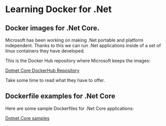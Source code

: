 # Learning Docker for .Net

## Docker images for .Net Core.

Microsoft has been working on making .Net portable and platform independent. Thanks to this we can run .Net applications inside of a set of linux containers they have developed.

This is the Docker Hub repository where Microsoft keeps the images:

[Dotnet Core DockerHub Repository](https://hub.docker.com/_/microsoft-dotnet-core)

Take some time to read what they have to offer.

## Dockerfile examples for .Net Core

Here are some sample Dockerfiles for .Net Core applications:

[Dotnet Core samples](https://github.com/dotnet/dotnet-docker/blob/master/samples/README.md)

